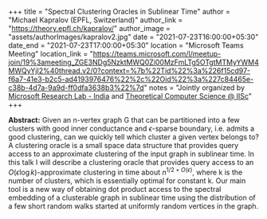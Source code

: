 +++
title = "Spectral Clustering Oracles in Sublinear Time"
author = "Michael Kapralov (EPFL, Switzerland)"
author_link = "https://theory.epfl.ch/kapralov/"
author_image = "assets/authorImages/kapralov2.jpg"
date = "2021-07-23T16:00:00+05:30"
date_end = "2021-07-23T17:00:00+05:30"
location = "Microsoft Teams Meeting"
location_link = "https://teams.microsoft.com/l/meetup-join/19%3ameeting_ZGE3NDg5NzktMWQ0Zi00MzFmLTg5OTgtMTMyYWM4MWQyYjI2%40thread.v2/0?context=%7b%22Tid%22%3a%226f15cd97-f6a7-41e3-b2c5-ad4193976476%22%2c%22Oid%22%3a%227c84465e-c38b-4d7a-9a9d-ff0dfa3638b3%22%7d"
notes = "Jointly organized by <a href = "https://www.microsoft.com/en-us/research/lab/microsoft-research-india/" target= "_blank">Microsoft Research Lab - India</a> and <a href='https://www.csa.iisc.ac.in/theoretical-computer-science/' target= "_blank">Theoretical Computer Science @ IISc</a>"
+++

<b>Abstract:</b> Given an n-vertex graph G that can be partitioned into a few clusters with good inner conductance and
$\epsilon$-sparse boundary, i.e. admits a good clustering, can we quickly tell which cluster a given vertex belongs
to?  A clustering oracle is a small space data structure that provides query access to an approximate clustering of the
input graph in sublinear time. In this talk I will describe a clustering oracle that provides query access to an
$O(\epsilon \log k)$-approximate clustering in time about $n^{1/2+O(\epsilon)}$, where k is the number of clusters,
which is essentially optimal for constant k. Our main tool is a new way of obtaining dot product access to the spectral
embedding of a clusterable graph in sublinear time using the distribution of a few short random walks  started at
uniformly random vertices in the graph.